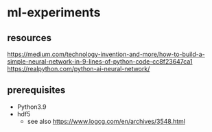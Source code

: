 # ml-experiments

## resources

https://medium.com/technology-invention-and-more/how-to-build-a-simple-neural-network-in-9-lines-of-python-code-cc8f23647ca1
https://realpython.com/python-ai-neural-network/

## prerequisites

* Python3.9
* hdf5
  * see also https://www.logcg.com/en/archives/3548.html
